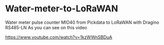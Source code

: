 # Water-meter-to-LoRaWAN
Water meter pulse counter MIO40 from Pickdata to LoRaWAN with Dragino RS485-LN
As you can see on this video

https://www.youtube.com/watch?v=1kzWWnSBDuA



